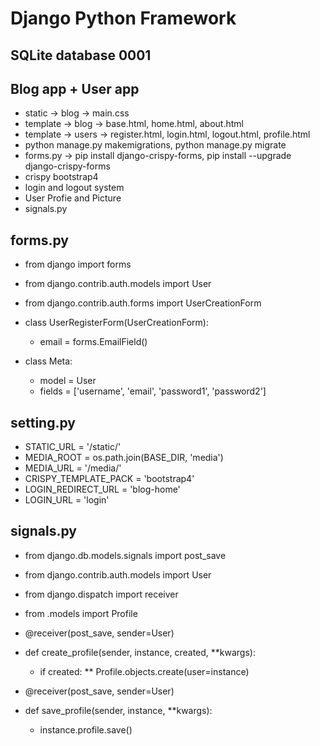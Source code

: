 # Django Python Framework
## SQLite database 0001
## Blog app + User app
 - static -> blog -> main.css
 - template -> blog -> base.html, home.html, about.html
 - template -> users -> register.html, login.html, logout.html, profile.html
 - python manage.py makemigrations, python manage.py migrate
 - forms.py -> pip install django-crispy-forms, pip install --upgrade django-crispy-forms
 - crispy bootstrap4
 - login and logout system
 - User Profie and Picture
 - signals.py
## forms.py
 - from django import forms
 - from django.contrib.auth.models import User
 - from django.contrib.auth.forms import UserCreationForm

 - class UserRegisterForm(UserCreationForm):
   * email = forms.EmailField()

  - class Meta:
     * model = User
     * fields = ['username', 'email', 'password1', 'password2']
## setting.py
 - STATIC_URL = '/static/'
 - MEDIA_ROOT = os.path.join(BASE_DIR, 'media')
 - MEDIA_URL = '/media/'
 - CRISPY_TEMPLATE_PACK = 'bootstrap4'
 - LOGIN_REDIRECT_URL = 'blog-home'
 - LOGIN_URL = 'login'
## signals.py
 - from django.db.models.signals import post_save
 - from django.contrib.auth.models import User
 - from django.dispatch import receiver
 - from .models import Profile

 - @receiver(post_save, sender=User)
 - def create_profile(sender, instance, created, **kwargs):
    * if created:
        ** Profile.objects.create(user=instance)

 - @receiver(post_save, sender=User)
 - def save_profile(sender, instance, **kwargs):
    * instance.profile.save()

